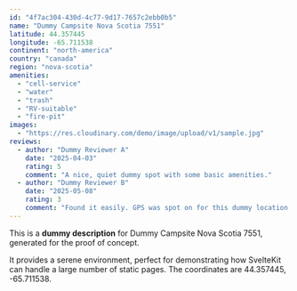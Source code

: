 ```yaml
---
id: "4f7ac304-430d-4c77-9d17-7657c2ebb0b5"
name: "Dummy Campsite Nova Scotia 7551"
latitude: 44.357445
longitude: -65.711538
continent: "north-america"
country: "canada"
region: "nova-scotia"
amenities:
  - "cell-service"
  - "water"
  - "trash"
  - "RV-suitable"
  - "fire-pit"
images:
  - "https://res.cloudinary.com/demo/image/upload/v1/sample.jpg"
reviews:
  - author: "Dummy Reviewer A"
    date: "2025-04-03"
    rating: 5
    comment: "A nice, quiet dummy spot with some basic amenities."
  - author: "Dummy Reviewer B"
    date: "2025-05-08"
    rating: 3
    comment: "Found it easily. GPS was spot on for this dummy location."
---
```


This is a **dummy description** for Dummy Campsite Nova Scotia 7551, generated for the proof of concept.

It provides a serene environment, perfect for demonstrating how SvelteKit can handle a large number of static pages. The coordinates are 44.357445, -65.711538.
